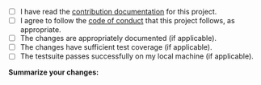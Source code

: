 <!--
Thanks for filing a pull request!
Please check off all of the steps as they are completed by replacing [ ] with [x].
-->

* [ ] I have read the [contribution documentation](https://github.com/electron-userland/electron-forge/blob/master/CONTRIBUTING.md) for this project.
* [ ] I agree to follow the [code of conduct](https://github.com/electron/electron/blob/master/CODE_OF_CONDUCT.md) that this project follows, as appropriate.
* [ ] The changes are appropriately documented (if applicable).
* [ ] The changes have sufficient test coverage (if applicable).
* [ ] The testsuite passes successfully on my local machine (if applicable).

**Summarize your changes:**


